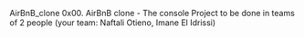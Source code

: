 AirBnB_clone
0x00. AirBnB clone - The console
Project to be done in teams of 2 people
(your team: Naftali Otieno, Imane El Idrissi)
